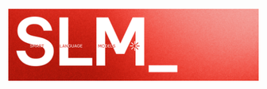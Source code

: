 ![SLM-Software - Strategic Partnership Formation](https://github.com/SLM-Soft/.github/blob/main/Header_Image.png)
